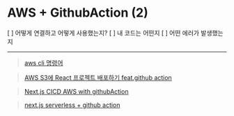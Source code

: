 # AWS + GithubAction (2)

[ ] 어떻게 연결하고 어떻게 사용했는지?
[ ] 내 코드는 어떤지
[ ] 어떤 에러가 발생했는지

---

> [aws cli 명령어](https://inpa.tistory.com/entry/AWS-CLI-%F0%9F%93%9A-S3-CLI-%EB%AA%85%EB%A0%B9%EC%96%B4-%EC%A2%85%EB%A5%98-%F0%9F%92%AF-%EC%B4%9D%EC%A0%95%EB%A6%AC)

> [AWS S3에 React 프로젝트 배포하기 feat.github action](https://velog.io/@loakick/Github-Action-AWS-S3%EC%97%90-React-%ED%94%84%EB%A1%9C%EC%A0%9D%ED%8A%B8-%EB%B0%B0%ED%8F%AC%ED%95%98%EA%B8%B0)

> [Next.js CICD AWS with githubAction](https://dev.to/dabit3/next-js-ci-cd-on-aws-with-github-actions-3502)

> [next.js serverless + github action](https://velog.io/@rkd028/Next-js-Serverless%EB%A1%9C-Next-js-%EB%B0%B0%ED%8F%AC-%EB%B0%8F-%EC%9E%90%EB%8F%99%ED%99%94%ED%95%98%EA%B8%B0)
